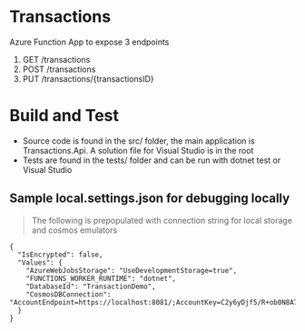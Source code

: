 # Transactions
Azure Function App to expose 3 endpoints
  1.	GET /transactions
  2. POST  /transactions
  3. PUT /transactions/{transactionsID}

# Build and Test
- Source code is found in the src/ folder, the main application is Transactions.Api. A solution file for Visual Studio is in the root
- Tests are found in the tests/ folder and can be run with dotnet test or Visual Studio

## Sample local.settings.json for debugging locally
> The following is prepopulated with connection string for local storage and cosmos emulators
```
{
  "IsEncrypted": false,
  "Values": {
    "AzureWebJobsStorage": "UseDevelopmentStorage=true",
    "FUNCTIONS_WORKER_RUNTIME": "dotnet",
    "DatabaseId": "TransactionDemo",
    "CosmosDBConnection": "AccountEndpoint=https://localhost:8081/;AccountKey=C2y6yDjf5/R+ob0N8A7Cgv30VRDJIWEHLM+4QDU5DE2nQ9nDuVTqobD4b8mGGyPMbIZnqyMsEcaGQy67XIw/Jw=="
  }
}
```